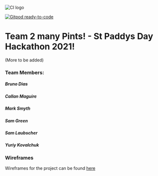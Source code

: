 ![CI logo](https://codeinstitute.s3.amazonaws.com/fullstack/ci_logo_small.png)

[![Gitpod ready-to-code](https://img.shields.io/badge/Gitpod-ready--to--code-blue?logo=gitpod)](https://gitpod.io/#https://github.com/samlaubscher/Hackathon-St-Paddys-Festi-Quiz)

# Team 2 many Pints! - St Paddys Day Hackathon 2021! 

(More to be added)

### Team Members:
##### Bruno Dias
##### Callan Maguire
##### Mark Smyth
##### Sam Green
##### Sam Laubscher
##### Yuriy Kovalchuk

### Wireframes

Wireframes for the project can be found [here](assets/wireframes/wireframes.pdf)